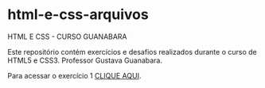 # html-e-css-arquivos
 HTML E CSS - CURSO GUANABARA

Este repositório contém exercícios e desafios realizados durante o curso de HTML5 e CSS3.
Professor Gustava Guanabara.

Para acessar o exercício 1 <a href="https://angelicalorenz.github.io/html-e-css-arquivos/DESAFIOS/desafio10/android" target=_blank>CLIQUE AQUI</a>.

